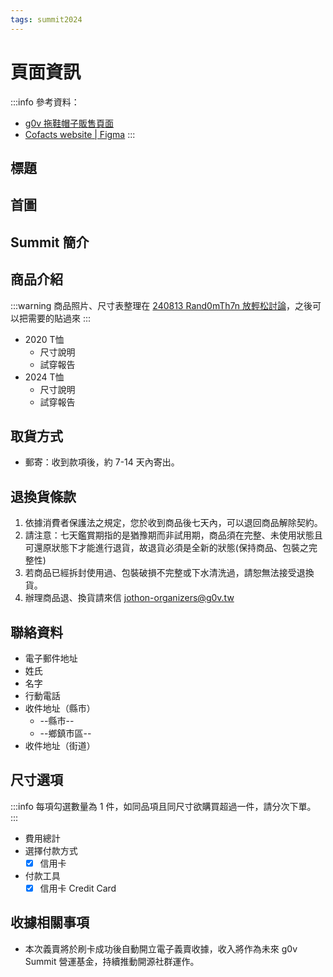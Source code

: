 ```yaml
---
tags: summit2024
---
```


# 頁面資訊
:::info 
參考資料：
- [g0v 拖鞋帽子販售頁面](https://ocf.neticrm.tw/civicrm/event/register?id=20&reset=1)
- [Cofacts website | Figma](https://www.figma.com/design/zpD45j8nqDB2XfA6m2QskO/Cofacts-website?node-id=0-1&t=1YyL7isxqX3QUxo7-1)
:::

## 標題
## 首圖
## Summit 簡介
## 商品介紹
:::warning
商品照片、尺寸表整理在 [240813 Rand0mTh7n 放輕松討論](/HwKeGtKcR3abz1czOKCDTg)，之後可以把需要的貼過來
:::
- 2020 T恤
    - 尺寸說明
    - 試穿報告
- 2024 T恤
    - 尺寸說明
    - 試穿報告
## 取貨方式
- 郵寄：收到款項後，約 7-14 天內寄出。

## 退換貨條款
1. 依據消費者保護法之規定，您於收到商品後七天內，可以退回商品解除契約。
2. 請注意：七天鑑賞期指的是猶豫期而非試用期，商品須在完整、未使用狀態且可還原狀態下才能進行退貨，故退貨必須是全新的狀態(保持商品、包裝之完整性)
3. 若商品已經拆封使用過、包裝破損不完整或下水清洗過，請恕無法接受退換貨。
4. 辦理商品退、換貨請來信 jothon-organizers@g0v.tw

## 聯絡資料
- 電子郵件地址
- 姓氏
- 名字
- 行動電話
- 收件地址（縣市）
    - --縣市--
    - --鄉鎮市區--
- 收件地址（街道）

## 尺寸選項
:::info
每項勾選數量為 1 件，如同品項且同尺寸欲購買超過一件，請分次下單。
:::
- 費用總計
- 選擇付款方式
    - [x] 信用卡
- 付款工具
    - [x] 信用卡 Credit Card

## 收據相關事項
- 本次義賣將於刷卡成功後自動開立電子義賣收據，收入將作為未來 g0v Summit 營運基金，持續推動開源社群運作。
